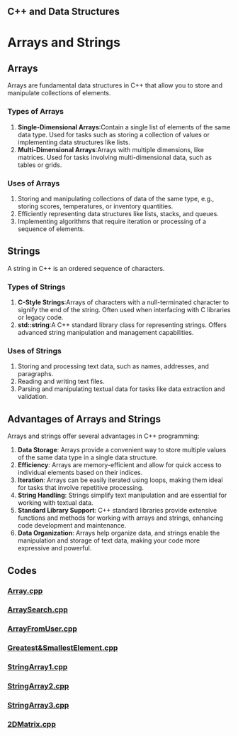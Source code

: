 ## C++ and Data Structures 
# Arrays and Strings

## Arrays
Arrays are fundamental data structures in C++ that allow you to store and manipulate collections of elements.

### Types of Arrays
1. **Single-Dimensional Arrays**:Contain a single list of elements of the same data type.
Used for tasks such as storing a collection of values or implementing data structures like lists.
1. **Multi-Dimensional Arrays**:Arrays with multiple dimensions, like matrices.
Used for tasks involving multi-dimensional data, such as tables or grids.
### Uses of Arrays
1. Storing and manipulating collections of data of the same type, e.g., storing scores, temperatures, or inventory quantities.
1. Efficiently representing data structures like lists, stacks, and queues.
1. Implementing algorithms that require iteration or processing of a sequence of elements.

## Strings
A string in C++ is an ordered sequence of characters.

### Types of Strings
1. **C-Style Strings**:Arrays of characters with a null-terminated character to signify the end of the string.
Often used when interfacing with C libraries or legacy code.
1. **std::string**:A C++ standard library class for representing strings.
Offers advanced string manipulation and management capabilities.

### Uses of Strings
1. Storing and processing text data, such as names, addresses, and paragraphs.
1. Reading and writing text files.
1. Parsing and manipulating textual data for tasks like data extraction and validation.

## Advantages of Arrays and Strings
Arrays and strings offer several advantages in C++ programming:

1. **Data Storage**: Arrays provide a convenient way to store multiple values of the same data type in a single data structure.
1. **Efficiency**: Arrays are memory-efficient and allow for quick access to individual elements based on their indices.
1. **Iteration**: Arrays can be easily iterated using loops, making them ideal for tasks that involve repetitive processing.
1. **String Handling**: Strings simplify text manipulation and are essential for working with textual data.
1. **Standard Library Support**: C++ standard libraries provide extensive functions and methods for working with arrays and strings, enhancing code development and maintenance.
1. **Data Organization**: Arrays help organize data, and strings enable the manipulation and storage of text data, making your code more expressive and powerful.

## Codes
### [Array.cpp](https://github.com/Nithish-1804/Array-1D-2D-and-String/blob/main/array%20(03-08).cpp)
### [ArraySearch.cpp](https://github.com/Nithish-1804/Array-1D-2D-and-String/blob/main/arraySearch%20(03-08).cpp)
### [ArrayFromUser.cpp](https://github.com/Nithish-1804/Array-1D-2D-and-String/blob/main/arrayfromuser%20(03-08).cpp)
### [Greatest&SmallestElement.cpp](https://github.com/Nithish-1804/Array-1D-2D-and-String/blob/main/smunlmunInArray%20(03-08).cpp)
### [StringArray1.cpp](https://github.com/Nithish-1804/Array-1D-2D-and-String/blob/main/stringarray1%20(17-08).cpp)
### [StringArray2.cpp](https://github.com/Nithish-1804/Array-1D-2D-and-String/blob/main/stringarray2%20(17-08).cpp)
### [StringArray3.cpp](https://github.com/Nithish-1804/Array-1D-2D-and-String/blob/main/stringarray3%20(17-08).cpp)
### [2DMatrix.cpp](https://github.com/Nithish-1804/Array-1D-2D-and-String/blob/main/2dmatrix%20(08-08).cpp)


